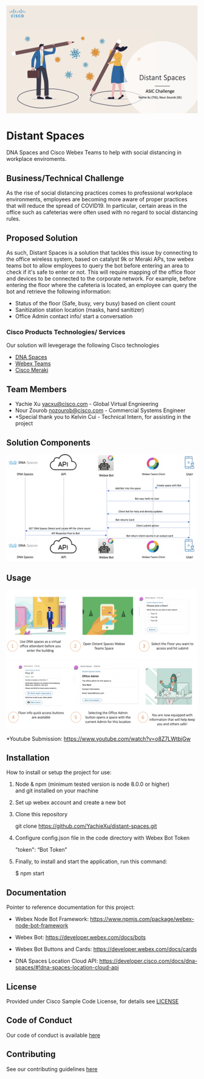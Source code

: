 ![](images/Screen%20Shot%202020-07-20%20at%206.22.11%20PM.png)

# Distant Spaces


DNA Spaces and Cisco Webex Teams to help with social distancing in workplace enviroments.

## Business/Technical Challenge


As the rise of social distancing practices comes to professional workplace environments, employees are becoming more aware of proper practices that will reduce the spread of COVID19. In particular, certain areas in the office such as cafeterias were often used with no regard to social distancing rules.

## Proposed Solution


As such, Distant Spaces is a solution that tackles this issue by connecting to the office wireless system, based on catalyst 9k or Meraki APs, tow webex teams bot to allow employees to query the bot before entering an area to check if it's safe to enter or not. This will require mapping of the office floor and devices to be connected to the corporate network. For example, before entering the floor where the cafeteria is located, an employee can query the bot and retrieve the following information: 

- Status of the floor (Safe, busy, very busy) based on client count
- Sanitization station location (masks, hand sanitizer)
- Office Admin contact info/ start a conversation

### Cisco Products Technologies/ Services


Our solution will levegerage the following Cisco technologies

* [DNA Spaces](https://dnaspaces.cisco.com/)
* [Webex Teams](https://www.webex.com/team-collaboration.html)
* [Cisco Meraki](https://meraki.cisco.com/)

## Team Members


* Yachie Xu <yacxu@cisco.com> - Global Virtual Engnieering
* Nour Zourob <nozourob@cisco.com> - Commercial Systems Engineer
* *Special thank you to Kelvin Cui - Technical Intern, for assisting in the project

## Solution Components


<!-- This does not need to be completed during the initial submission phase  

Provide a brief overview of the components involved with this project. e.g Python /  -->

![](images/Screen%20Shot%202020-07-20%20at%206.38.19%20PM.png)

## Usage

<!-- This does not need to be completed during the initial submission phase  

Provide a brief overview of how to use the solution  -->

![](images/Screen%20Shot%202020-07-20%20at%206.46.03%20PM.png)
![](images/Screen%20Shot%202020-07-20%20at%206.46.09%20PM.png)


*Youtube Submission: https://www.youtube.com/watch?v=o8Z7LWtbjGw

## Installation

How to install or setup the project for use:

1. Node & npm (minimum tested version is node 8.0.0 or higher) and git installed on your machine

2. Set up webex account and create a new bot

3. Clone this repository 
   
   git clone https://github.com/YachieXu/distant-spaces.git

4. Configure config.json file in the code directory with Webex Bot Token
   
   "token": “Bot Token”

5. Finally, to install and start the application, run this command:

   $ npm start

## Documentation

Pointer to reference documentation for this project:

* Webex Node Bot Framework: https://www.npmjs.com/package/webex-node-bot-framework

* Webex Bot: https://developer.webex.com/docs/bots

* Webex Bot Buttons and Cards: https://developer.webex.com/docs/cards

* DNA Spaces Location Cloud API: https://developer.cisco.com/docs/dna-spaces/#!dna-spaces-location-cloud-api

## License

Provided under Cisco Sample Code License, for details see [LICENSE](./LICENSE.md)

## Code of Conduct

Our code of conduct is available [here](./CODE_OF_CONDUCT.md)

## Contributing

See our contributing guidelines [here](./CONTRIBUTING.md)
